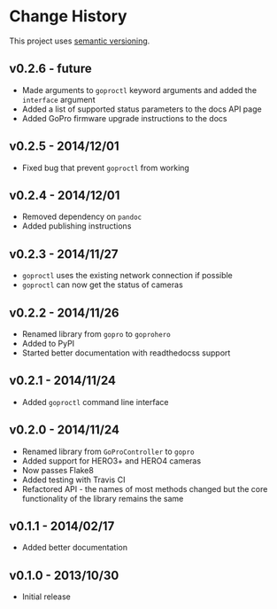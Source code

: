 # Change History

This project uses [semantic versioning](http://semver.org/).

## v0.2.6 - future

* Made arguments to `goproctl` keyword arguments and added the `interface` argument
* Added a list of supported status parameters to the docs API page
* Added GoPro firmware upgrade instructions to the docs

## v0.2.5 - 2014/12/01

* Fixed bug that prevent `goproctl` from working

## v0.2.4 - 2014/12/01

* Removed dependency on `pandoc`
* Added publishing instructions

## v0.2.3 - 2014/11/27

* `goproctl` uses the existing network connection if possible
* `goproctl` can now get the status of cameras

## v0.2.2 - 2014/11/26

* Renamed library from `gopro` to `goprohero`
* Added to PyPI
* Started better documentation with readthedocss support

## v0.2.1 - 2014/11/24

* Added `goproctl` command line interface

## v0.2.0 - 2014/11/24

* Renamed library from `GoProController` to `gopro`
* Added support for HERO3+ and HERO4 cameras
* Now passes Flake8
* Added testing with Travis CI
* Refactored API - the names of most methods changed but the core functionality of the library remains the same

## v0.1.1 - 2014/02/17

* Added better documentation

## v0.1.0 - 2013/10/30

* Initial release
